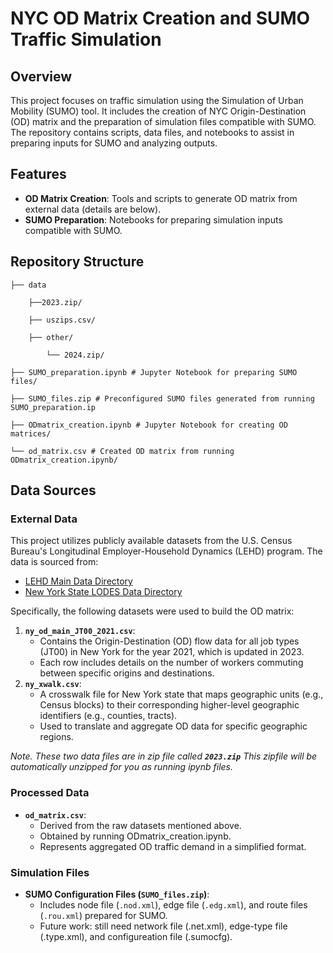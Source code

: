 # NYC OD Matrix Creation and SUMO Traffic Simulation

## Overview
This project focuses on traffic simulation using the Simulation of Urban Mobility (SUMO) tool. It includes the creation of NYC Origin-Destination (OD) matrix and the preparation of simulation files compatible with SUMO. The repository contains scripts, data files, and notebooks to assist in preparing inputs for SUMO and analyzing outputs.

## Features
- **OD Matrix Creation**: Tools and scripts to generate OD matrix from external data (details are below).
- **SUMO Preparation**: Notebooks for preparing simulation inputs compatible with SUMO.

## Repository Structure

    ├── data 
    
        ├──2023.zip/
    
        ├── uszips.csv/
    
        ├── other/
        
            └── 2024.zip/
            
    ├── SUMO_preparation.ipynb # Jupyter Notebook for preparing SUMO files/
    
    ├── SUMO_files.zip # Preconfigured SUMO files generated from running SUMO_preparation.ip

    ├── ODmatrix_creation.ipynb # Jupyter Notebook for creating OD matrices/
        
    └── od_matrix.csv # Created OD matrix from running ODmatrix_creation.ipynb/


## Data Sources

### External Data
This project utilizes publicly available datasets from the U.S. Census Bureau's Longitudinal Employer-Household Dynamics (LEHD) program. The data is sourced from:

- [LEHD Main Data Directory](https://lehd.ces.census.gov/data/)
- [New York State LODES Data Directory](https://lehd.ces.census.gov/data/lodes/LODES8/ny/)

Specifically, the following datasets were used to build the OD matrix:
1. **`ny_od_main_JT00_2021.csv`**:
   - Contains the Origin-Destination (OD) flow data for all job types (JT00) in New York for the year 2021, which is updated in 2023.
   - Each row includes details on the number of workers commuting between specific origins and destinations.
2. **`ny_xwalk.csv`**:
   - A crosswalk file for New York state that maps geographic units (e.g., Census blocks) to their corresponding higher-level geographic identifiers (e.g., counties, tracts).
   - Used to translate and aggregate OD data for specific geographic regions.

*Note. These two data files are in zip file called **`2023.zip`** This zipfile will be automatically unzipped for you as running ipynb files.*

### Processed Data
- **`od_matrix.csv`**:
  - Derived from the raw datasets mentioned above.
  - Obtained by running ODmatrix_creation.ipynb.
  - Represents aggregated OD traffic demand in a simplified format.

### Simulation Files
- **SUMO Configuration Files (`SUMO_files.zip`)**:
  - Includes node file (`.nod.xml`), edge file (`.edg.xml`), and route files (`.rou.xml`) prepared for SUMO.
  - Future work: still need network file (.net.xml), edge-type file (.type.xml), and configureation file (.sumocfg).





